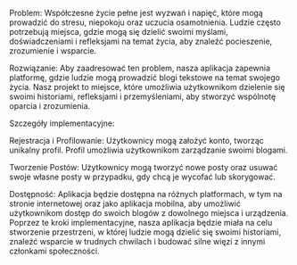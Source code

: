 
Problem:
Współczesne życie pełne jest wyzwań i napięć, które mogą prowadzić do stresu, niepokoju oraz uczucia osamotnienia. Ludzie często potrzebują miejsca, gdzie mogą się dzielić swoimi myślami, doświadczeniami i refleksjami na temat życia, aby znaleźć pocieszenie, zrozumienie i wsparcie.

Rozwiązanie:
Aby zaadresować ten problem, nasza aplikacja zapewnia platformę, gdzie ludzie mogą prowadzić blogi tekstowe na temat swojego życia. Nasz projekt to miejsce, które umożliwia użytkownikom dzielenie się swoimi historiami, refleksjami i przemyśleniami, aby stworzyć wspólnotę oparcia i zrozumienia.

Szczegóły implementacyjne:

Rejestracja i Profilowanie:
Użytkownicy mogą założyć konto, tworząc unikalny profil.
Profil umożliwia użytkownikom zarządzanie swoimi blogami.

Tworzenie Postów:
Użytkownicy mogą tworzyć nowe posty oraz usuwać swoje własne posty w przypadku, gdy chcą je wycofać lub skorygować. 


Dostępność:
Aplikacja będzie dostępna na różnych platformach, w tym na stronie internetowej oraz jako aplikacja mobilna, aby umożliwić użytkownikom dostęp do swoich blogów z dowolnego miejsca i urządzenia.
Poprzez te kroki implementacyjne, nasza aplikacja będzie miała na celu stworzenie przestrzeni, w której ludzie mogą dzielić się swoimi historiami, znaleźć wsparcie w trudnych chwilach i budować silne więzi z innymi członkami społeczności.
